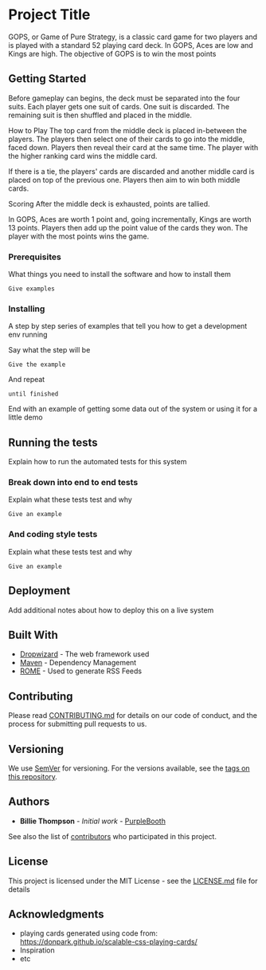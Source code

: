 
# Project Title

GOPS, or Game of Pure Strategy, is a classic card game for two players and is played with a standard 52 playing card deck. In GOPS, Aces are low and Kings are high. The objective of GOPS is to win the most points

## Getting Started

Before gameplay can begins, the deck must be separated into the four suits. Each player gets one suit of cards. One suit is discarded. The remaining suit is then shuffled and placed in the middle.

How to Play
The top card from the middle deck is placed in-between the players. The players then select one of their cards to go into the middle, faced down. Players then reveal their card at the same time. The player with the higher ranking card wins the middle card.

If there is a tie, the players' cards are discarded and another middle card is placed on top of the previous one. Players then aim to win both middle cards.

Scoring
After the middle deck is exhausted, points are tallied.

In GOPS, Aces are worth 1 point and, going incrementally, Kings are worth 13 points. Players then add up the point value of the cards they won. The player with the most points wins the game.

### Prerequisites

What things you need to install the software and how to install them

```
Give examples
```

### Installing

A step by step series of examples that tell you how to get a development env running

Say what the step will be

```
Give the example
```

And repeat

```
until finished
```

End with an example of getting some data out of the system or using it for a little demo

## Running the tests

Explain how to run the automated tests for this system

### Break down into end to end tests

Explain what these tests test and why

```
Give an example
```

### And coding style tests

Explain what these tests test and why

```
Give an example
```

## Deployment

Add additional notes about how to deploy this on a live system

## Built With

* [Dropwizard](http://www.dropwizard.io/1.0.2/docs/) - The web framework used
* [Maven](https://maven.apache.org/) - Dependency Management
* [ROME](https://rometools.github.io/rome/) - Used to generate RSS Feeds

## Contributing

Please read [CONTRIBUTING.md](https://gist.github.com/PurpleBooth/b24679402957c63ec426) for details on our code of conduct, and the process for submitting pull requests to us.

## Versioning

We use [SemVer](http://semver.org/) for versioning. For the versions available, see the [tags on this repository](https://github.com/your/project/tags). 

## Authors

* **Billie Thompson** - *Initial work* - [PurpleBooth](https://github.com/PurpleBooth)

See also the list of [contributors](https://github.com/your/project/contributors) who participated in this project.

## License

This project is licensed under the MIT License - see the [LICENSE.md](LICENSE.md) file for details

## Acknowledgments

* playing cards generated using code from: https://donpark.github.io/scalable-css-playing-cards/
* Inspiration
* etc
